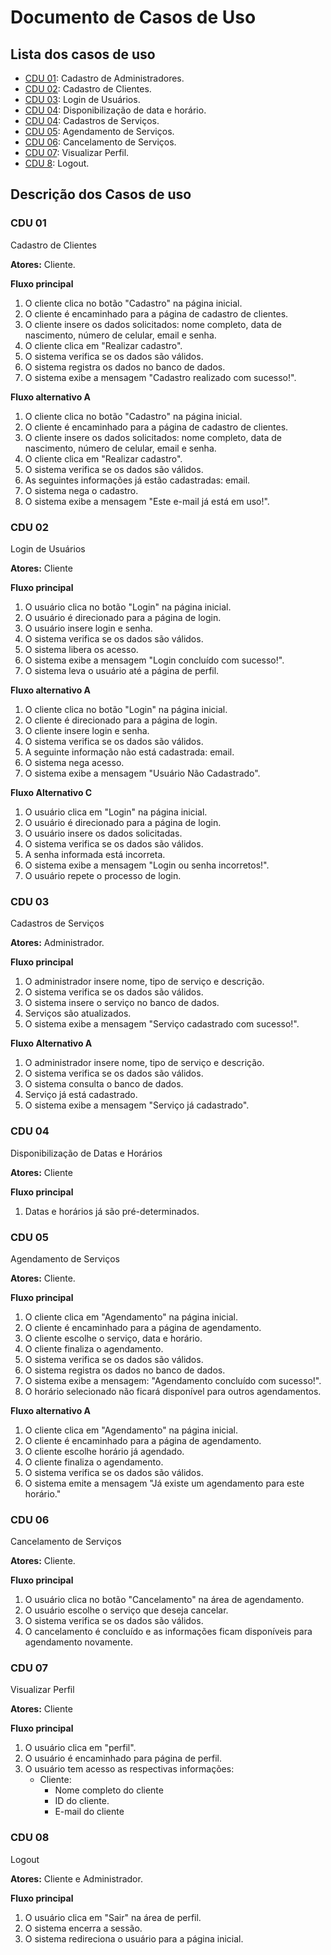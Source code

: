 ﻿# Documento de Casos de Uso

## Lista dos casos de uso
- [CDU 01](#CDU-01): Cadastro de Administradores.
- [CDU 02](#CDU-02): Cadastro de Clientes.
- [CDU 03](#CDU-03): Login de Usuários.
- [CDU 04](#CDU-04): Disponibilização de data e horário.
- [CDU 04](#CDU-04): Cadastros de Serviços.
- [CDU 05](#CDU-05): Agendamento de Serviços.
- [CDU 06](#CDU-06): Cancelamento de Serviços.
- [CDU 07](#CDU-07): Visualizar Perfil.
- [CDU 8](#CDU-08): Logout.

## Descrição dos Casos de uso

### CDU 01
Cadastro de Clientes

**Atores:** Cliente.

**Fluxo principal**

1. O cliente clica no botão "Cadastro" na página inicial.
2. O cliente é encaminhado para a página de cadastro de clientes.
3. O cliente insere os dados solicitados: nome completo, data de nascimento, número de celular, email e senha.
4. O cliente clica em "Realizar cadastro".
5. O sistema verifica se os dados são válidos.
6. O sistema registra os dados no banco de dados.
7. O sistema exibe a mensagem "Cadastro realizado com sucesso!".

**Fluxo alternativo A**

1. O cliente clica no botão "Cadastro" na página inicial.
2. O cliente é encaminhado para a página de cadastro de clientes.
3. O cliente insere os dados solicitados: nome completo, data de nascimento, número de celular, email e senha.
4. O cliente clica em "Realizar cadastro".
5. O sistema verifica se os dados são válidos.
6. As seguintes informações já estão cadastradas: email.
7. O sistema nega o cadastro.
8. O sistema exibe a mensagem "Este e-mail já está em uso!".

### CDU 02
Login de Usuários

**Atores:** Cliente

**Fluxo principal**

1. O usuário clica no botão "Login" na página inicial.
2. O usuário é direcionado para a página de login.
3. O usuário insere login e senha.    
4. O sistema verifica se os dados são válidos.
5. O sistema libera os acesso.
6. O sistema exibe a mensagem "Login concluído com sucesso!".
7. O sistema leva o usuário até a página de perfil.

**Fluxo alternativo A**

1. O cliente clica no botão "Login" na página inicial.
2. O cliente é direcionado para a página de login.
3. O cliente insere login e senha.
4. O sistema verifica se os dados são válidos.
5. A seguinte informação não está cadastrada: email.
6. O sistema nega acesso.
7. O sistema exibe a mensagem "Usuário Não Cadastrado".


**Fluxo Alternativo C**

1. O usuário clica em "Login" na página inicial.
2. O usuário é direcionado para a página de login.
3. O usuário insere os dados solicitadas.
4. O sistema verifica se os dados são válidos.
5. A senha informada está incorreta.
6. O sistema exibe a mensagem "Login ou senha incorretos!".
7. O usuário repete o processo de login.

### CDU 03
Cadastros de Serviços

**Atores:** Administrador.

**Fluxo principal**

1. O administrador insere nome, tipo de serviço e descrição.
2. O sistema verifica se os dados são válidos.
3. O sistema insere o serviço no banco de dados.
4. Serviços são atualizados.
5. O sistema exibe a mensagem "Serviço cadastrado com sucesso!".

**Fluxo Alternativo A**

1. O administrador insere nome, tipo de serviço e descrição.
2. O sistema verifica se os dados são válidos.
3. O sistema consulta o banco de dados.
4. Serviço já está cadastrado.
5. O sistema exibe a mensagem "Serviço já cadastrado".

### CDU 04
Disponibilização de Datas e Horários

**Atores:** Cliente

**Fluxo principal**

1. Datas e horários já são pré-determinados.

### CDU 05
Agendamento de Serviços

**Atores:** Cliente.

**Fluxo principal**

1. O cliente clica em "Agendamento" na página inicial.
2. O cliente é encaminhado para a página de agendamento.
3. O cliente escolhe o serviço, data e horário.
4. O cliente finaliza o agendamento.
5. O sistema verifica se os dados são válidos.
6. O sistema registra os dados no banco de dados.
7. O sistema exibe a mensagem: "Agendamento concluído com sucesso!".
8. O horário selecionado não ficará disponível para outros agendamentos.

**Fluxo alternativo A**

1. O cliente clica em "Agendamento" na página inicial.
2. O cliente é encaminhado para a página de agendamento.
3. O cliente escolhe horário já agendado.
4. O cliente finaliza o agendamento.
5. O sistema verifica se os dados são válidos.
6. O sistema emite a mensagem "Já existe um agendamento para este horário."


### CDU 06
Cancelamento de Serviços

**Atores:** Cliente.

**Fluxo principal**

1. O usuário clica no botão "Cancelamento" na área de agendamento.
2. O usuário escolhe o serviço que deseja cancelar.
3. O sistema verifica se os dados são válidos.
4. O cancelamento é concluído e as informações ficam disponíveis para agendamento novamente.

### CDU 07
Visualizar Perfil

**Atores:** Cliente

**Fluxo principal**

1. O usuário clica em "perfil".
2. O usuário é encaminhado para página de perfil.
3. O usuário tem acesso as respectivas informações:
    - Cliente:
      -  Nome completo do cliente
      -  ID do cliente.
      -  E-mail do cliente
    
### CDU 08
Logout

**Atores:** Cliente e Administrador.

**Fluxo principal**

1. O usuário clica em "Sair" na área de perfil.
2. O sistema encerra a sessão.
3. O sistema redireciona o usuário para a página inicial.
